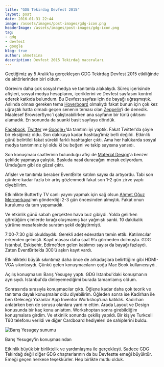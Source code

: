 ```yaml
---
title: "GDG Tekirdag Devfest 2015"
layout: post
date: 2016-01-31 22:44
image: /assets/images/post-images/gdg-icon.png
headerImage: /assets/images/post-images/gdg-icon.png
tag:
- gdg
- devfest
- google
blog: true
author: ahmetsina
description: Devfest 2015 Tekirdağ maceraları
---
```



Geçtiğimiz ay 5 Aralık’ta gerçekleşen GDG Tekirdag Devfest 2015 etkiliğinde de aktörlerinden biri oldum.

Görevim daha çok sosyal medya ve tanıtımla alakalıydı. Süreç içerisinde afişleri, sosyal medya hesaplarını, içeriklerini ve Devfest sayfasını kontrol ederek katkıda bulundum. Bu Devfest sayfası için de bayağı uğraşmıştık. Aslında olması gereken tema [Hoverboard][1] olmalıydı fakat bunun için çok kez uğraştık hatta olmadı geçen senenin teması olan [Zeppelin][2]‘i de denedik. Maalesef BrowserSync’i çalıştırabilirken ana sayfanın bir türlü çıktısını alamadık. En sonunda da şuanki basit sayfaya döndük.

[Facebook][3], [Twitter][4] ve [Google+][5]‘da tanıtımı iyi yaptık. Fakat Twitter’da şöyle bir eksiğimiz oldu. Son dakikaya kadar hashtag’imiz belli değildi. Etkinlik günü belirtildi fakat sürekli farklı hashtagler çıktı. Ama her halükarda sosyal medya tanıtımımız iyi oldu ki bu beğeni ve takip sayısına yansıdı.

Son konuşmacı saatlerinin bulunduğu afişi de [Material Design][6]‘a benzer şekilde yapmaya çalıştık. Baskıda nasıl duracağını merak ediyordum. Umduğum gibi de güzel çıktı.

Afişler ve tanıtımla beraber EventBrite katılım sayısı da artıyordu. Tabi son günlere kadar fazla bir artış gözlenmedi fakat son 1-2 gün zirve yaptı diyebilirim.

Etkinlikte Butterfly TV canlı yayını yapmak için sağ olsun [Ahmet Oğuz Mermerkaya][7]‘nın gönderdiği 2-3 gün öncesinden almıştık. Fakat onun kurulumu da tam yapamadık.

Ve etkinlik günü sabah gerçekten hava buz gibiydi. Yolda gelirken gördüğüm çimlerde kırağı oluşmamış kar yağmıştı sanki. 10 dakikalık yürüme mesafesinde suratım şekil değiştirmişti.

7:00-7:30 gibi okuldaydık. Gerekli adet edevatları temin ettik. Katılımcılar erkenden gelmişti. Kayıt masası daha saat 9’u görmeden dolmuştu. GDG Istanbul, Eskişehir, Edirne’den gelen katılımcı sayısı da bayağı fazlaydı. Zaten EventBrite’da 300’ü aşkın kayıt vardı.

Etkinlikteki büyük sıkıntımız daha önce de arkadaşlara belirttiğim gibi HDMI-VGA sıkıntısıydı. Çünkü gelen konuşmacıların çoğu Mac Book kullanıcısıydı.

Açılış konuşmasını Barış Yesugey yaptı. GDG Istanbul’daki konuşmanın aynısıydı. Istanbul’da dinleyemediğimi burada tamamlamış oldum.


Sonrasında sırasıyla konuşmacılar çıktı. Öğlene kadar daha çok teorik ve tanıtıma dayalı konuşmalar oldu diyebilirim. Öğleden sonra ise Kadirhan ile ben Geleceği Yazanlar App Inventor Workshop’una katıldık. Kadirhan anlatırken ben de sorusu olanlara yardım ettim. Arada Layout ve Design konusunda bir kaç konu anlattım. Workshoptan sonra girebildiğim konuşmalara girdim. Ve etkinlik sonunda çekiliş yapıldı. Bir kişiye Turkcell T60 telefonu verildi ve diğer Cardboard hediyeleri de sahiplerini buldu.

![Barış Yesugey sunumu][8]
<figcaption class="caption">Barış Yesugey'in konuşmasından</figcaption>


Etkinlik büyük bir birliktelik ve yardımlaşma ile gerçekleşti. Sadece GDG Tekirdağ değil diğer GDG chapterlarının da bu Devfestte emeği büyüktür. Emeği geçen herkese teşekkürler. Hep birlikte mutlu olduk.

[1]: https://github.com/gdg-x/hoverboard
[2]: https://github.com/gdg-x/zeppelin-grunt
[3]: https://www.facebook.com/gdgtekirdag/?fref=ts
[4]: https://twitter.com/gdgtekirdag
[5]: https://plus.google.com/101591578664230961035
[6]: https://www.google.com/design/spec/material-design/introduction.html
[7]: https://github.com/mekya
[8]: https://s30.postimg.org/5skddjur5/df15_tek.jpg
